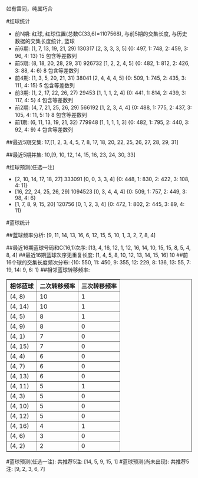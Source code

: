 <!-- 
.. title: 双色球2015075期(2015-06-30)数据分析报告
.. slug: slott-2015075-2015-06-30-report
.. date: 2015-07-01 08:00:00 UTC+08:00
.. tags: Lottery
.. link: 
.. description: 
.. type: text
-->

如有雷同，纯属巧合

<!-- TEASER_END-->

#红球统计

- 前N期: 红球, 红球位置(总数C(33,6)=1107568), 与前5期的交集长度, 与历史数据的交集长度统计, 蓝球
- 前6期: (1, 7, 13, 19, 21, 29) 130317 [2, 3, 3, 3, 5] {0: 497, 1: 748, 2: 459, 3: 96, 4: 13} 15 包含等差数列
- 前5期: (8, 18, 20, 28, 29, 31) 926732 [1, 2, 2, 4, 5] {0: 482, 1: 812, 2: 426, 3: 88, 4: 6} 8 包含等差数列
- 前4期: (1, 3, 5, 20, 21, 31) 38041 [2, 4, 4, 4, 5] {0: 509, 1: 745, 2: 435, 3: 111, 4: 15} 5 包含等差数列
- 前3期: (1, 2, 17, 22, 26, 27) 29453 [1, 1, 1, 2, 4] {0: 441, 1: 814, 2: 439, 3: 117, 4: 5} 4 包含等差数列
- 前2期: (4, 7, 21, 25, 26, 29) 566192 [1, 2, 3, 4, 4] {0: 488, 1: 775, 2: 437, 3: 105, 4: 11, 5: 1} 8 包含等差数列
- 前1期: (6, 11, 13, 19, 21, 32) 779948 [1, 1, 1, 1, 3] {0: 482, 1: 795, 2: 440, 3: 92, 4: 9} 4 包含等差数列

##最近5期交集:
17,[1, 2, 3, 4, 5, 7, 8, 17, 18, 20, 22, 25, 26, 27, 28, 29, 31]

##最近5期并集:
10,[9, 10, 12, 14, 15, 16, 23, 24, 30, 33]

#红球预测(任选一注)

- [2, 10, 14, 17, 18, 27] 333091 [0, 0, 3, 3, 4] {0: 448, 1: 830, 2: 422, 3: 108, 4: 11}
- [16, 22, 24, 25, 26, 29] 1094523 [0, 3, 4, 4, 4] {0: 509, 1: 757, 2: 449, 3: 98, 4: 6}
- [1, 7, 8, 9, 15, 20] 120756 [0, 1, 2, 3, 4] {0: 472, 1: 802, 2: 445, 3: 89, 4: 11}

#蓝球统计

##蓝球频率分析:
[9, 11, 14, 13, 16, 6, 12, 15, 5, 10, 1, 3, 2, 7, 8, 4]

##最近16期蓝球号码和C(16,1)次序:
[13, 4, 16, 12, 1, 12, 16, 14, 10, 15, 15, 8, 5, 4, 8, 4]
##最近16期蓝球次序无重复长度:
[1, 4, 5, 8, 10, 12, 13, 14, 15, 16] 10
##前16个球的交集长度频次分布:
{10: 550, 11: 450, 9: 355, 12: 229, 8: 136, 13: 55, 7: 19, 14: 9, 6: 1}
##相邻蓝球转移频率:
<table border="1" class="table table-striped dataframe">
  <thead>
    <tr style="text-align: right;">
      <th>相邻蓝球</th>
      <th>二次转移频率</th>
      <th>三次转移频率</th>
    </tr>
  </thead>
  <tbody>
    <tr>
      <td>(4, 8)</td>
      <td>10</td>
      <td>1</td>
    </tr>
    <tr>
      <td>(4, 14)</td>
      <td>10</td>
      <td>1</td>
    </tr>
    <tr>
      <td>(4, 5)</td>
      <td>8</td>
      <td>1</td>
    </tr>
    <tr>
      <td>(4, 9)</td>
      <td>8</td>
      <td>0</td>
    </tr>
    <tr>
      <td>(4, 1)</td>
      <td>7</td>
      <td>0</td>
    </tr>
    <tr>
      <td>(4, 15)</td>
      <td>7</td>
      <td>0</td>
    </tr>
    <tr>
      <td>(4, 4)</td>
      <td>6</td>
      <td>0</td>
    </tr>
    <tr>
      <td>(4, 7)</td>
      <td>6</td>
      <td>0</td>
    </tr>
    <tr>
      <td>(4, 13)</td>
      <td>6</td>
      <td>0</td>
    </tr>
    <tr>
      <td>(4, 11)</td>
      <td>5</td>
      <td>1</td>
    </tr>
    <tr>
      <td>(4, 3)</td>
      <td>5</td>
      <td>0</td>
    </tr>
    <tr>
      <td>(4, 10)</td>
      <td>5</td>
      <td>0</td>
    </tr>
    <tr>
      <td>(4, 12)</td>
      <td>5</td>
      <td>0</td>
    </tr>
    <tr>
      <td>(4, 16)</td>
      <td>4</td>
      <td>1</td>
    </tr>
    <tr>
      <td>(4, 6)</td>
      <td>3</td>
      <td>0</td>
    </tr>
    <tr>
      <td>(4, 2)</td>
      <td>2</td>
      <td>0</td>
    </tr>
  </tbody>
</table>
#蓝球预测(任选一注):
共推荐5注: [14, 5, 9, 15, 1]
#蓝球预测(尚未出现):
共推荐5注: [9, 2, 3, 6, 7]

